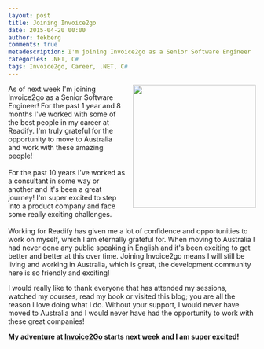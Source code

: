 ```yaml
---
layout: post
title: Joining Invoice2go
date: 2015-04-20 00:00
author: fekberg
comments: true
metadescription: I'm joining Invoice2go as a Senior Software Engineer
categories: .NET, C#
tags: Invoice2go, Career, .NET, C# 
---
```

<a href="https://www.invoice2go.com" target="__blank"><img src="http://upload.wikimedia.org/wikipedia/commons/c/cb/Invoice2go_logo.jpg" alt="" style="float: right; margin-left: 15px; margin-bottom: 10px; width: 250px;"></a>As of next week I'm joining Invoice2go as a Senior Software Engineer! For the past 1 year and 8 months I've worked with some of the best people in my career at Readify. I'm truly grateful for the opportunity to move to Australia and work with these amazing people!<br/><br/>For the past 10 years I've worked as a consultant in some way or another and it's been a great journey! I'm super excited to step into a product company and face some really exciting challenges.<br/><br/>Working for Readify has given me a lot of confidence and opportunities to work on myself, which I am eternally grateful for. When moving to Australia I had never done any public speaking in English and it's been exciting to get better and better at this over time. Joining Invoice2go means I will still be living and working in Australia, which is great, the development community here is so friendly and exciting!

I would really like to thank everyone that has attended my sessions, watched my courses, read my book or visited this blog; you are all the reason I love doing what I do. Without your support, I would never have moved to Australia and I would never have had the opportunity to work with these great companies!

**My adventure at <a href="https://www.invoice2go.com" target="__blank">Invoice2Go</a> starts next week and I am super excited!**
